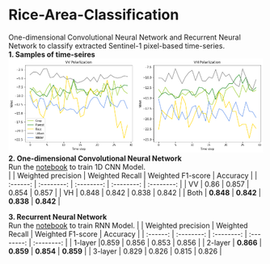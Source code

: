 # Rice-Area-Classification
One-dimensional Convolutional Neural Network and Recurrent Neural Network to classify extracted Sentinel-1 pixel-based time-series.  
**1. Samples of time-seires** 
   ![](images/samples.png)  
**2. One-dimensional Convolutional Neural Network**  
Run the [notebook](CNN%201D.ipynb) to train 1D CNN Model.  
|  | Weighted precision |  Weighted Recall | Weighted F1-score | Accuracy |
| :------: | :--------: | :--------: | :--------: | :--------: |
| VV | 0.86 | 0.857 | 0.854 | 0.857 |
| VH | 0.848 | 0.842 | 0.838 | 0.842 |
| Both | **0.848** | **0.842** | **0.838** | **0.842** |

**3. Recurrent Neural Network**  
Run the [notebook](RNN.ipynb) to train RNN Model. 
|  | Weighted precision |  Weighted Recall | Weighted F1-score | Accuracy |
| :------: | :--------: | :--------: | :--------: | :--------: |
| 1-layer |0.859 | 0.856 | 0.853 | 0.856 |
| 2-layer | **0.866** | **0.859** | **0.854** | **0.859** |
| 3-layer | 0.829 | 0.826 | 0.815 | 0.826 |  

